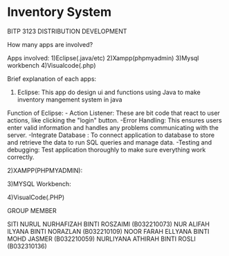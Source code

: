 # Inventory System
BITP 3123 DISTRIBUTION DEVELOPMENT


How many apps are involved?


Apps involved: 1)Eclipse(.java/etc)
               2)Xampp(phpmyadmin)
               3)Mysql workbench
               4)Visualcode(.php)

Brief explanation of each apps:

1) Eclipse: This app do design ui and functions  using Java  to make inventory                                 mangement system in java

Function of Eclipse: - Action Listener: These are bit code that                                                        react to user actions, like clicking the                                                        "login" button.
                      -Error Handling:  This ensures users enter                                                       valid information and handles any problems                                                      communicating with the server.
                      -Integrate Database : To connect application                                                     to database to store and retrieve the data                                                      to run SQL queries and manage data.
                      -Testing and debugging: Test application                                                         thoroughly to make sure everything  work                                                        correctly.
                                                  
                                                  
2)XAMPP(PHPMYADMIN):



3)MYSQL Workbench:



4)VisualCode(.PHP)


GROUP MEMBER

SITI NURUL NURHAFIZAH BINTI ROSZAIMI (B032210073)
NUR ALIFAH ILYANA BINTI NORAZLAN (B032210109) 
NOOR FARAH ELLYANA BINTI MOHD JASMER (B032210059)
NURLIYANA ATHIRAH BINTI ROSLI (B032310136)
